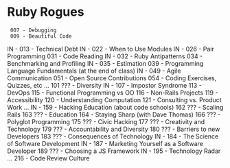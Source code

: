 # Ruby Rogues

     007 - Debugging
     009 - Beautiful Code
IN - 013 - Technical Debt
IN - 022 - When to Use Modules
IN - 026 - Pair Programming
     031 - Code Reading
IN - 032 - Ruby Antipatterns
     034 - Benchmarking and Profiling
IN - 035 - Estimation
     039 - Programming Language Fundamentals (at the end of class)
IN - 049 - Agile Communication
     051 - Open Source Contributions
     054 - Coding Exercises, Quizzes, etc
     ...
     101 ??? - Diversity
IN - 107 - Impostor Syndrome
     113 - DevOps
     115 - Functional Programming vs OO
     116 - Non-Rails Projects
     119 - Accessibility
     120 - Understanding Computation
     121 - Consulting vs. Product Work
     ...
IN - 159 - Hacking Education (about code schools)
     162 ??? - Scaling Rails
     163 ??? - Education
     164 - Staying Sharp (with Dave Thomas)
     166 ??? - Polyglot Programming
     175 ??? - Civic Hacking
     177 ??? - Creativity and Technology
     179 ??? - Accountability and Diversity
     180 ??? - Barriers to new Developers
     183 ??? - Consequences of Technology
IN - 184 - The Science of Software Development
IN - 187 - Marketing Yourself as a Software Developer
     189 ??? - Choosing a JS Framework
IN - 195 - Technology Radar
     ...
     216 - Code Review Culture
